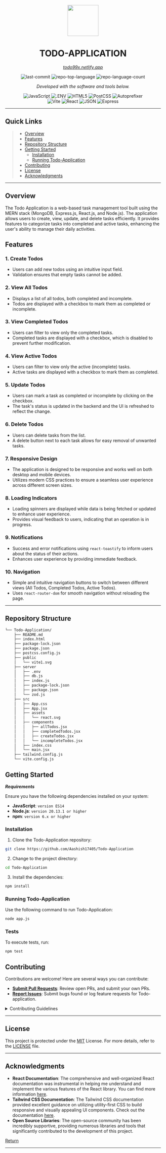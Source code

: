 <p align="center">
  <img src="https://todo99x.netlify.app/vite1.svg" width="100" />
</p>
<p align="center">
    <h1 align="center">TODO-APPLICATION</h1>
</p>
<p align="center">
    <em><a href="https://todo99x.netlify.app">todo99x.netlify.app</a></em>
</p>
<p align="center">
	<img src="https://img.shields.io/github/last-commit/Aashish17405/Todo-Application?style=flat&logo=git&logoColor=white&color=0080ff" alt="last-commit">
	<img src="https://img.shields.io/github/languages/top/Aashish17405/Todo-Application?style=flat&color=0080ff" alt="repo-top-language">
	<img src="https://img.shields.io/github/languages/count/Aashish17405/Todo-Application?style=flat&color=0080ff" alt="repo-language-count">
<p>
<p align="center">
		<em>Developed with the software and tools below.</em>
</p>
<p align="center">
	<img src="https://img.shields.io/badge/JavaScript-F7DF1E.svg?style=flat&logo=JavaScript&logoColor=black" alt="JavaScript">
	<img src="https://img.shields.io/badge/.ENV-ECD53F.svg?style=flat&logo=dotenv&logoColor=black" alt=".ENV">
	<img src="https://img.shields.io/badge/HTML5-E34F26.svg?style=flat&logo=HTML5&logoColor=white" alt="HTML5">
	<img src="https://img.shields.io/badge/PostCSS-DD3A0A.svg?style=flat&logo=PostCSS&logoColor=white" alt="PostCSS">
	<img src="https://img.shields.io/badge/Autoprefixer-DD3735.svg?style=flat&logo=Autoprefixer&logoColor=white" alt="Autoprefixer">
	<br>
	<img src="https://img.shields.io/badge/Vite-646CFF.svg?style=flat&logo=Vite&logoColor=white" alt="Vite">
	<img src="https://img.shields.io/badge/React-61DAFB.svg?style=flat&logo=React&logoColor=black" alt="React">
	<img src="https://img.shields.io/badge/JSON-000000.svg?style=flat&logo=JSON&logoColor=white" alt="JSON">
	<img src="https://img.shields.io/badge/Express-000000.svg?style=flat&logo=Express&logoColor=white" alt="Express">
</p>
<hr>

## Quick Links

> - [Overview](#overview)
> - [Features](#features)
> - [Repository Structure](#repository-structure)
> - [Getting Started](#getting-started)
>   - [Installation](#installation)
>   - [Running Todo-Application](#running-todo-application)
> - [Contributing](#contributing)
> - [License](#license)
> - [Acknowledgments](#acknowledgments)


---

## Overview

The Todo Application is a web-based task management tool built using the MERN stack (MongoDB, Express.js, React.js, and Node.js). The application allows users to create, view, update, and delete tasks efficiently. It provides features to categorize tasks into completed and active tasks, enhancing the user's ability to manage their daily activities.

## Features

### 1. Create Todos
- Users can add new todos using an intuitive input field.
- Validation ensures that empty tasks cannot be added.

### 2. View All Todos
- Displays a list of all todos, both completed and incomplete.
- Todos are displayed with a checkbox to mark them as completed or incomplete.

### 3. View Completed Todos
- Users can filter to view only the completed tasks.
- Completed tasks are displayed with a checkbox, which is disabled to prevent further modification.

### 4. View Active Todos
- Users can filter to view only the active (incomplete) tasks.
- Active tasks are displayed with a checkbox to mark them as completed.

### 5. Update Todos
- Users can mark a task as completed or incomplete by clicking on the checkbox.
- The task's status is updated in the backend and the UI is refreshed to reflect the change.

### 6. Delete Todos
- Users can delete tasks from the list.
- A delete button next to each task allows for easy removal of unwanted tasks.

### 7. Responsive Design
- The application is designed to be responsive and works well on both desktop and mobile devices.
- Utilizes modern CSS practices to ensure a seamless user experience across different screen sizes.

### 8. Loading Indicators
- Loading spinners are displayed while data is being fetched or updated to enhance user experience.
- Provides visual feedback to users, indicating that an operation is in progress.

### 9. Notifications
- Success and error notifications using `react-toastify` to inform users about the status of their actions.
- Enhances user experience by providing immediate feedback.

### 10. Navigation
- Simple and intuitive navigation buttons to switch between different views (All Todos, Completed Todos, Active Todos).
- Uses `react-router-dom` for smooth navigation without reloading the page.

---

##  Repository Structure

```sh
└── Todo-Application/
    ├── README.md
    ├── index.html
    ├── package-lock.json
    ├── package.json
    ├── postcss.config.js
    ├── public
    │   └── vite1.svg
    ├── server
    │   ├── .env
    │   ├── db.js
    │   ├── index.js
    │   ├── package-lock.json
    │   ├── package.json
    │   └── zod.js
    ├── src
    │   ├── App.css
    │   ├── App.jsx
    │   ├── assets
    │   │   └── react.svg
    │   ├── components
    │   │   ├── allTodos.jsx
    │   │   ├── completedTodos.jsx
    │   │   ├── createTodos.jsx
    │   │   └── incompleteTodos.jsx
    │   ├── index.css
    │   └── main.jsx
    ├── tailwind.config.js
    └── vite.config.js
```


##  Getting Started

***Requirements***

Ensure you have the following dependencies installed on your system:

* **JavaScript**: `version ES14`
* **Node.js**: `version 20.13.1 or higher`
* **npm**: `version 6.x or higher`

###  Installation

1. Clone the Todo-Application repository:

```sh
git clone https://github.com/Aashish17405/Todo-Application
```

2. Change to the project directory:

```sh
cd Todo-Application
```

3. Install the dependencies:

```sh
npm install
```

###  Running Todo-Application

Use the following command to run Todo-Application:

```sh
node app.js
```

###  Tests

To execute tests, run:

```sh
npm test
```


##  Contributing

Contributions are welcome! Here are several ways you can contribute:

- **[Submit Pull Requests](https://github.com/Aashish17405/Todo-Application/blob/main/CONTRIBUTING.md)**: Review open PRs, and submit your own PRs.
- **[Report Issues](https://github.com/Aashish17405/Todo-Application/issues)**: Submit bugs found or log feature requests for Todo-application.

<details closed>
    <summary>Contributing Guidelines</summary>

1. **Fork the Repository**: Start by forking the project repository to your GitHub account.
2. **Clone Locally**: Clone the forked repository to your local machine using a Git client.
   ```sh
   git clone https://github.com/Aashish17405/Todo-Application
   ```
3. **Create a New Branch**: Always work on a new branch, giving it a descriptive name.
   ```sh
   git checkout -b new-feature-x
   ```
4. **Make Your Changes**: Develop and test your changes locally.
5. **Commit Your Changes**: Commit with a clear message describing your updates.
   ```sh
   git commit -m 'Implemented new feature x.'
   ```
6. **Push to GitHub**: Push the changes to your forked repository.
   ```sh
   git push origin new-feature-x
   ```
7. **Submit a Pull Request**: Create a PR against the original project repository. Clearly describe the changes and their motivations.

Once your PR is reviewed and approved, it will be merged into the main branch.

</details>

---

##  License

This project is protected under the [MIT](https://choosealicense.com/licenses) License. For more details, refer to the [LICENSE](https://choosealicense.com/licenses/) file.

---

## Acknowledgments

- **React Documentation**: The comprehensive and well-organized React documentation was instrumental in helping me understand and implement the various features of the React library. You can find more information [here](https://reactjs.org/docs/getting-started.html).
- **Tailwind CSS Documentation**: The Tailwind CSS documentation provided excellent guidance on utilizing utility-first CSS to build responsive and visually appealing UI components. Check out the documentation [here](https://tailwindcss.com/docs).
- **Open Source Libraries**: The open-source community has been incredibly supportive, providing numerous libraries and tools that significantly contributed to the development of this project.


[Return](#quick-links)

---